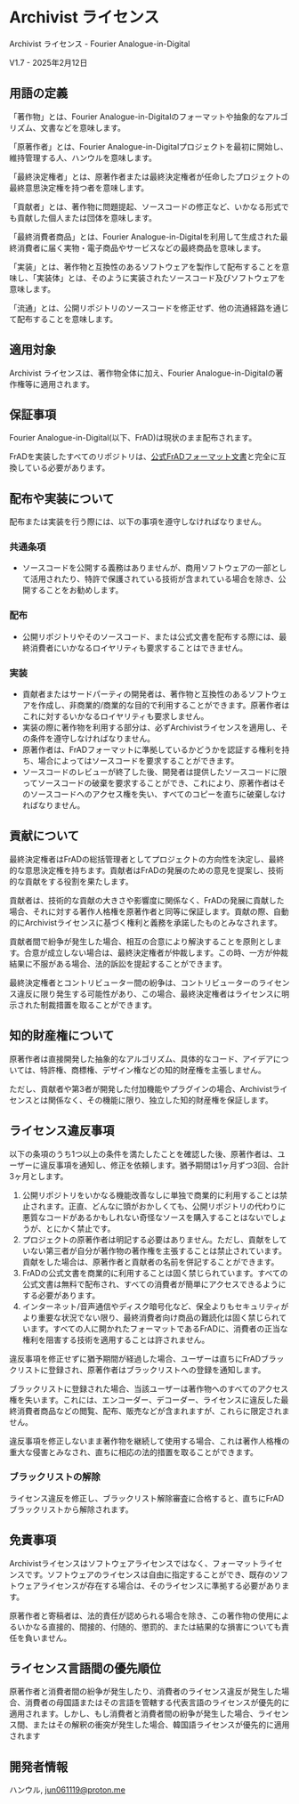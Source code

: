 # Archivist ライセンス

Archivist ライセンス - Fourier Analogue-in-Digital

V1.7 - 2025年2月12日

## 用語の定義

「著作物」とは、Fourier Analogue-in-Digitalのフォーマットや抽象的なアルゴリズム、文書などを意味します。

「原著作者」とは、Fourier Analogue-in-Digitalプロジェクトを最初に開始し、維持管理する人、ハンウルを意味します。

「最終決定権者」とは、原著作者または最終決定権者が任命したプロジェクトの最終意思決定権を持つ者を意味します。

「貢献者」とは、著作物に問題提起、ソースコードの修正など、いかなる形式でも貢献した個人または団体を意味します。

「最終消費者商品」とは、Fourier Analogue-in-Digitalを利用して生成された最終消費者に届く実物・電子商品やサービスなどの最終商品を意味します。

「実装」とは、著作物と互換性のあるソフトウェアを製作して配布することを意味し、「実装体」とは、そのように実装されたソースコード及びソフトウェアを意味します。

「流通」とは、公開リポジトリのソースコードを修正せず、他の流通経路を通じて配布することを意味します。

## 適用対象

Archivist ライセンスは、著作物全体に加え、Fourier Analogue-in-Digitalの著作権等に適用されます。

## 保証事項

Fourier Analogue-in-Digital(以下、FrAD)は現状のまま配布されます。

FrADを実装したすべてのリポジトリは、[公式FrADフォーマット文書](https://mikhael-openworkspace.notion.site/Format-specs-727affae8db043f2b50372d91d534368?pvs=4)と完全に互換している必要があります。

## 配布や実装について

配布または実装を行う際には、以下の事項を遵守しなければなりません。

### 共通条項

- ソースコードを公開する義務はありませんが、商用ソフトウェアの一部として活用されたり、特許で保護されている技術が含まれている場合を除き、公開することをお勧めします。

### 配布

- 公開リポジトリやそのソースコード、または公式文書を配布する際には、最終消費者にいかなるロイヤリティも要求することはできません。

### 実装

- 貢献者またはサードパーティの開発者は、著作物と互換性のあるソフトウェアを作成し、非商業的/商業的な目的で利用することができます。原著作者はこれに対するいかなるロイヤリティも要求しません。
- 実装の際に著作物を利用する部分は、必ずArchivistライセンスを適用し、その条件を遵守しなければなりません。
- 原著作者は、FrADフォーマットに準拠しているかどうかを認証する権利を持ち、場合によってはソースコードを要求することができます。
- ソースコードのレビューが終了した後、開発者は提供したソースコードに限ってソースコードの破棄を要求することができ、これにより、原著作者はそのソースコードへのアクセス権を失い、すべてのコピーを直ちに破棄しなければなりません。

## 貢献について

最終決定権者はFrADの総括管理者としてプロジェクトの方向性を決定し、最終的な意思決定権を持ちます。貢献者はFrADの発展のための意見を提案し、技術的な貢献をする役割を果たします。

貢献者は、技術的な貢献の大きさや影響度に関係なく、FrADの発展に貢献した場合、それに対する著作人格権を原著作者と同等に保証します。貢献の際、自動的にArchivistライセンスに基づく権利と義務を承諾したものとみなされます。

貢献者間で紛争が発生した場合、相互の合意により解決することを原則とします。合意が成立しない場合は、最終決定権者が仲裁します。この時、一方が仲裁結果に不服がある場合、法的訴訟を提起することができます。

最終決定権者とコントリビューター間の紛争は、コントリビューターのライセンス違反に限り発生する可能性があり、この場合、最終決定権者はライセンスに明示された制裁措置を取ることができます。

## 知的財産権について

原著作者は直接開発した抽象的なアルゴリズム、具体的なコード、アイデアについては、特許権、商標権、デザイン権などの知的財産権を主張しません。

ただし、貢献者や第3者が開発した付加機能やプラグインの場合、Archivistライセンスとは関係なく、その機能に限り、独立した知的財産権を保証します。

## ライセンス違反事項

以下の条項のうち1つ以上の条件を満たしたことを確認した後、原著作者は、ユーザーに違反事項を通知し、修正を依頼します。猶予期間は1ヶ月ずつ3回、合計3ヶ月とします。

1. 公開リポジトリをいかなる機能改善なしに単独で商業的に利用することは禁止されます。正直、どんなに頭がおかしくても、公開リポジトリの代わりに悪質なコードがあるかもしれない奇怪なソースを購入することはないでしょうが、とにかく禁止です。
2. プロジェクトの原著作者は明記する必要はありません。ただし、貢献をしていない第三者が自分が著作物の著作権を主張することは禁止されています。貢献をした場合は、原著作者と貢献者の名前を併記することができます。
3. FrADの公式文書を商業的に利用することは固く禁じられています。すべての公式文書は無料で配布され、すべての消費者が簡単にアクセスできるようにする必要があります。
4. インターネット/音声通信やディスク暗号化など、保全よりもセキュリティがより重要な状況でない限り、最終消費者向け商品の難読化は固く禁じられています。すべての人に開かれたフォーマットであるFrADに、消費者の正当な権利を阻害する技術を適用することは許されません。

違反事項を修正せずに猶予期間が経過した場合、ユーザーは直ちにFrADブラックリストに登録され、原著作者はブラックリストへの登録を通知します。

ブラックリストに登録された場合、当該ユーザーは著作物へのすべてのアクセス権を失います。これには、エンコーダー、デコーダー、ライセンスに違反した最終消費者商品などの閲覧、配布、販売などが含まれますが、これらに限定されません。

違反事項を修正しないまま著作物を継続して使用する場合、これは著作人格権の重大な侵害とみなされ、直ちに相応の法的措置を取ることができます。

### ブラックリストの解除

ライセンス違反を修正し、ブラックリスト解除審査に合格すると、直ちにFrADブラックリストから解除されます。

## 免責事項

Archivistライセンスはソフトウェアライセンスではなく、フォーマットライセンスです。ソフトウェアのライセンスは自由に指定することができ、既存のソフトウェアライセンスが存在する場合は、そのライセンスに準拠する必要があります。

原著作者と寄稿者は、法的責任が認められる場合を除き、この著作物の使用によるいかなる直接的、間接的、付随的、懲罰的、または結果的な損害についても責任を負いません。

## ライセンス言語間の優先順位

原著作者と消費者間の紛争が発生したり、消費者のライセンス違反が発生した場合、消費者の母国語またはその言語を管轄する代表言語のライセンスが優先的に適用されます。しかし、もし消費者と消費者間の紛争が発生した場合、ライセンス間、またはその解釈の衝突が発生した場合、韓国語ライセンスが優先的に適用されます

## 開発者情報

ハンウル, <jun061119@proton.me>
